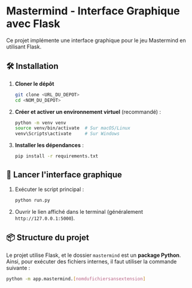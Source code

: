 # Mastermind - Interface Graphique avec Flask

Ce projet implémente une interface graphique pour le jeu Mastermind en utilisant Flask.

## 🛠 Installation

1. **Cloner le dépôt**
   ```sh
   git clone <URL_DU_DEPOT>
   cd <NOM_DU_DEPOT>
   ```

2. **Créer et activer un environnement virtuel** (recommandé) :
   ```sh
   python -m venv venv
   source venv/bin/activate  # Sur macOS/Linux
   venv\Scripts\activate     # Sur Windows
   ```

3. **Installer les dépendances** :
   ```sh
   pip install -r requirements.txt
   ```

## 🚀 Lancer l'interface graphique

1. Exécuter le script principal :
   ```sh
   python run.py
   ```

2. Ouvrir le lien affiché dans le terminal (généralement `http://127.0.0.1:5000`).

## 📦 Structure du projet

Le projet utilise Flask, et le dossier `mastermind` est un **package Python**. Ainsi, pour exécuter des fichiers internes, il faut utiliser la commande suivante :
```sh
python -m app.mastermind.[nomdufichiersansextension]
```



